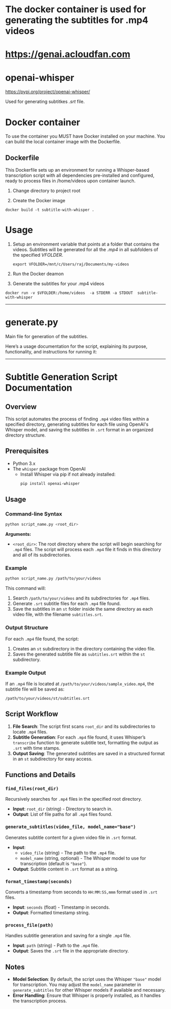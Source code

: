 # The docker container is used for generating the subtitles for .mp4 videos
# https://genai.acloudfan.com

# openai-whisper
https://pypi.org/project/openai-whisper/

Used for generating subtitkes *.srt* file.


# Docker container

To use the container you MUST have Docker installed on your machine. You can build the local container image with the Dockerfile.

## Dockerfile
This Dockerfile sets up an environment for running a Whisper-based transcription script with all dependencies pre-installed and configured, ready to process files in /home/videos upon container launch.

1. Change directory to project root

2. Create the Docker image

```
docker build -t subtitle-with-whisper .
```

# Usage

1. Setup an environment variable that points at a folder that contains the videos. Subtitles will be generated for all the *.mp4* in all subfolders of the specified *VFOLDER*.

   ```
   export VFOLDER=/mnt/c/Users/raj/Documents/my-videos
   ```
2. Run the Docker deamon

3. Generate the subtitles for your .mp4 videos

```
docker run -v $VFOLDER:/home/videos  -a STDERR -a STDOUT  subtitle-with-whisper
```

---

# generate.py
Main file for generation of the subtitles.

Here’s a usage documentation for the script, explaining its purpose, functionality, and instructions for running it:

---

# Subtitle Generation Script Documentation

## Overview

This script automates the process of finding `.mp4` video files within a specified directory, generating subtitles for each file using OpenAI's Whisper model, and saving the subtitles in `.srt` format in an organized directory structure. 

## Prerequisites

- Python 3.x
- The `whisper` package from OpenAI
  - Install Whisper via pip if not already installed:
    ```bash
    pip install openai-whisper
    ```

## Usage

### Command-line Syntax

```bash
python script_name.py <root_dir>
```

**Arguments:**

- `<root_dir>`: The root directory where the script will begin searching for `.mp4` files. The script will process each `.mp4` file it finds in this directory and all of its subdirectories.

### Example

```bash
python script_name.py /path/to/your/videos
```

This command will:
1. Search `/path/to/your/videos` and its subdirectories for `.mp4` files.
2. Generate `.srt` subtitle files for each `.mp4` file found.
3. Save the subtitles in an `st` folder inside the same directory as each video file, with the filename `subtitles.srt`.

### Output Structure

For each `.mp4` file found, the script:
1. Creates an `st` subdirectory in the directory containing the video file.
2. Saves the generated subtitle file as `subtitles.srt` within the `st` subdirectory.

### Example Output

If an `.mp4` file is located at `/path/to/your/videos/sample_video.mp4`, the subtitle file will be saved as:
```
/path/to/your/videos/st/subtitles.srt
```

## Script Workflow

1. **File Search**: The script first scans `root_dir` and its subdirectories to locate `.mp4` files.
2. **Subtitle Generation**: For each `.mp4` file found, it uses Whisper’s `transcribe` function to generate subtitle text, formatting the output as `.srt` with time stamps.
3. **Output Saving**: The generated subtitles are saved in a structured format in an `st` subdirectory for easy access.

## Functions and Details

### `find_files(root_dir)`

Recursively searches for `.mp4` files in the specified root directory.

- **Input**: `root_dir` (string) - Directory to search in.
- **Output**: List of file paths for all `.mp4` files found.

### `generate_subtitles(video_file, model_name="base")`

Generates subtitle content for a given video file in `.srt` format.

- **Input**: 
  - `video_file` (string) - The path to the `.mp4` file.
  - `model_name` (string, optional) - The Whisper model to use for transcription (default is `"base"`).
- **Output**: Subtitle content in `.srt` format as a string.

### `format_timestamp(seconds)`

Converts a timestamp from seconds to `HH:MM:SS,mmm` format used in `.srt` files.

- **Input**: `seconds` (float) - Timestamp in seconds.
- **Output**: Formatted timestamp string.

### `process_file(path)`

Handles subtitle generation and saving for a single `.mp4` file.

- **Input**: `path` (string) - Path to the `.mp4` file.
- **Output**: Saves the `.srt` file in the appropriate directory.

## Notes

- **Model Selection**: By default, the script uses the Whisper `"base"` model for transcription. You may adjust the `model_name` parameter in `generate_subtitles` for other Whisper models if available and necessary.
- **Error Handling**: Ensure that Whisper is properly installed, as it handles the transcription process.
  
